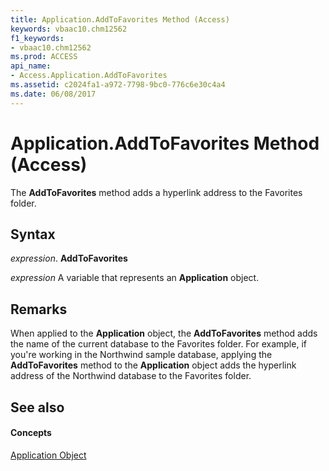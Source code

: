 ```yaml
---
title: Application.AddToFavorites Method (Access)
keywords: vbaac10.chm12562
f1_keywords:
- vbaac10.chm12562
ms.prod: ACCESS
api_name:
- Access.Application.AddToFavorites
ms.assetid: c2024fa1-a972-7798-9bc0-776c6e30c4a4
ms.date: 06/08/2017
---
```



# Application.AddToFavorites Method (Access)

The  **AddToFavorites** method adds a hyperlink address to the Favorites folder.


## Syntax

 _expression_. **AddToFavorites**

 _expression_ A variable that represents an **Application** object.


## Remarks

When applied to the  **Application** object, the **AddToFavorites** method adds the name of the current database to the Favorites folder. For example, if you're working in the Northwind sample database, applying the **AddToFavorites** method to the **Application** object adds the hyperlink address of the Northwind database to the Favorites folder.


## See also


#### Concepts


[Application Object](application-object-access.md)

